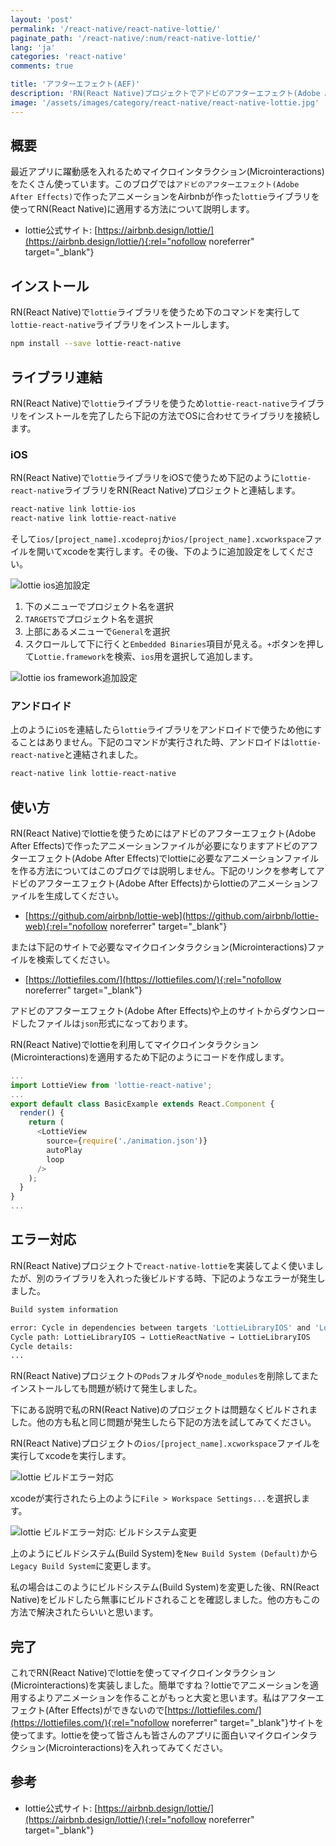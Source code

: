 ```yaml
---
layout: 'post'
permalink: '/react-native/react-native-lottie/'
paginate_path: '/react-native/:num/react-native-lottie/'
lang: 'ja'
categories: 'react-native'
comments: true

title: 'アフターエフェクト(AEF)'
description: 'RN(React Native)プロジェクトでアドビのアフターエフェクト(Adobe After Effects)で作ったアニメーションを適用してみましょう'
image: '/assets/images/category/react-native/react-native-lottie.jpg'
---
```



## 概要
最近アプリに躍動感を入れるためマイクロインタラクション(Microinteractions)をたくさん使っています。このブログでは```アドビのアフターエフェクト(Adobe After Effects)```で作ったアニメーションをAirbnbが作った```lottie```ライブラリを使ってRN(React Native)に適用する方法について説明します。

- lottie公式サイト: [https://airbnb.design/lottie/](https://airbnb.design/lottie/){:rel="nofollow noreferrer" target="_blank"}

## インストール
RN(React Native)で```lottie```ライブラリを使うため下のコマンドを実行して```lottie-react-native```ライブラリをインストールします。

```bash
npm install --save lottie-react-native
```

## ライブラリ連結
RN(React Native)で```lottie```ライブラリを使うため```lottie-react-native```ライブラリをインストールを完了したら下記の方法でOSに合わせてライブラリを接続します。

### iOS
RN(React Native)で```lottie```ライブラリをiOSで使うため下記のように```lottie-react-native```ライブラリをRN(React Native)プロジェクトと連結します。

```bash
react-native link lottie-ios
react-native link lottie-react-native
```

そして```ios/[project_name].xcodeproj```か```ios/[project_name].xcworkspace```ファイルを開いてxcodeを実行します。その後、下のように追加設定をしてください。

![lottie ios追加設定](/assets/images/category/react-native/react-native-lottie/ios-settings.png)

1. 下のメニューでプロジェクト名を選択
1. ```TARGETS```でプロジェクト名を選択
1. 上部にあるメニューで```General```を選択
1. スクロールして下に行くと```Embedded Binaries```項目が見える。```+```ボタンを押して```Lottie.framework```を検索、```ios```用を選択して追加します。

![lottie ios framework追加設定](/assets/images/category/react-native/react-native-lottie/add-lottie-framework.png)

### アンドロイド
上のように```iOS```を連結したら```lottie```ライブラリをアンドロイドで使うため他にすることはありません。下記のコマンドが実行された時、アンドロイドは```lottie-react-native```と連結されました。

```bash
react-native link lottie-react-native
```

## 使い方
RN(React Native)でlottieを使うためにはアドビのアフターエフェクト(Adobe After Effects)で作ったアニメーションファイルが必要になりますアドビのアフターエフェクト(Adobe After Effects)でlottieに必要なアニメーションファイルを作る方法についてはこのブログでは説明しません。下記のリンクを参考してアドビのアフターエフェクト(Adobe After Effects)からlottieのアニメーションファイルを生成してください。

- [https://github.com/airbnb/lottie-web](https://github.com/airbnb/lottie-web){:rel="nofollow noreferrer" target="_blank"}

または下記のサイトで必要なマイクロインタラクション(Microinteractions)ファイルを検索してください。

- [https://lottiefiles.com/](https://lottiefiles.com/){:rel="nofollow noreferrer" target="_blank"}

アドビのアフターエフェクト(Adobe After Effects)や上のサイトからダウンロードしたファイルは```json```形式になっております。

RN(React Native)でlottieを利用してマイクロインタラクション(Microinteractions)を適用するため下記のようにコードを作成します。

```js
...
import LottieView from 'lottie-react-native';
...
export default class BasicExample extends React.Component {
  render() {
    return (
      <LottieView
        source={require('./animation.json')}
        autoPlay
        loop
      />
    );
  }
}
...
```

## エラー対応
RN(React Native)プロジェクトで```react-native-lottie```を実装してよく使いましたが、別のライブラリを入れった後ビルドする時、下記のようなエラーが発生しました。

```bash
Build system information

error: Cycle in dependencies between targets 'LottieLibraryIOS' and 'LottieReactNative'; building could produce unreliable results.
Cycle path: LottieLibraryIOS → LottieReactNative → LottieLibraryIOS
Cycle details:
...
```

RN(React Native)プロジェクトの```Pods```フォルダや```node_modules```を削除してまたインストールしても問題が続けて発生しました。

下にある説明で私のRN(React Native)のプロジェクトは問題なくビルドされました。他の方も私と同じ問題が発生したら下記の方法を試してみてください。

RN(React Native)プロジェクトの```ios/[project_name].xcworkspace```ファイルを実行してxcodeを実行します。

![lottie ビルドエラー対応](/assets/images/category/react-native/react-native-lottie/lottie_fix_error.png)

xcodeが実行されたら上のように```File > Workspace Settings...```を選択します。

![lottie ビルドエラー対応: ビルドシステム変更](/assets/images/category/react-native/react-native-lottie/change_build_system.png)

上のようにビルドシステム(Build System)を```New Build System (Default)```から ```Legacy Build System```に変更します。

私の場合はこのようにビルドシステム(Build System)を変更した後、RN(React Native)をビルドしたら無事にビルドされることを確認しました。他の方もこの方法で解決されたらいいと思います。


## 完了
これでRN(React Native)でlottieを使ってマイクロインタラクション(Microinteractions)を実装しました。簡単ですね？lottieでアニメーションを適用するよりアニメーションを作ることがもっと大変と思います。私はアフターエフェクト(After Effects)ができないので[https://lottiefiles.com/](https://lottiefiles.com/){:rel="nofollow noreferrer" target="_blank"}サイトを使ってます。lottieを使って皆さんも皆さんのアプリに面白いマイクロインタラクション(Microinteractions)を入れってみてください。


## 参考
- lottie公式サイト: [https://airbnb.design/lottie/](https://airbnb.design/lottie/){:rel="nofollow noreferrer" target="_blank"}